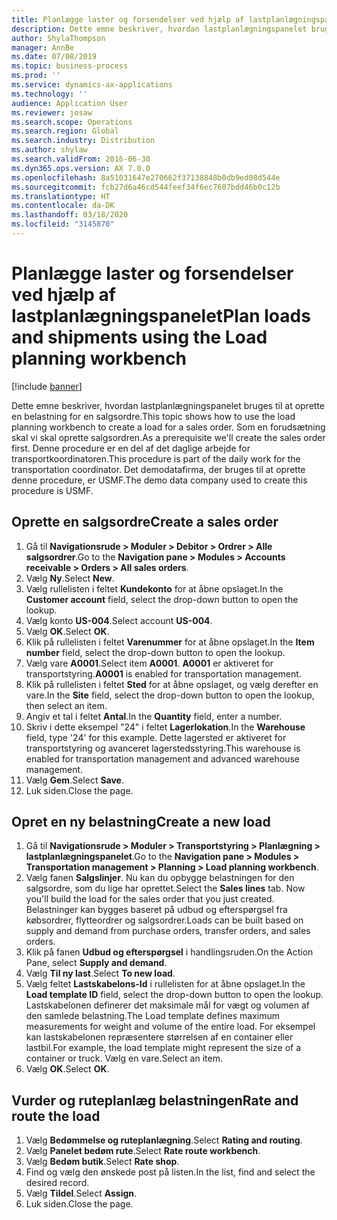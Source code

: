 ```yaml
---
title: Planlægge laster og forsendelser ved hjælp af lastplanlægningspanelet
description: Dette emne beskriver, hvordan lastplanlægningspanelet bruges til at oprette en belastning for en salgsordre.
author: ShylaThompson
manager: AnnBe
ms.date: 07/08/2019
ms.topic: business-process
ms.prod: ''
ms.service: dynamics-ax-applications
ms.technology: ''
audience: Application User
ms.reviewer: josaw
ms.search.scope: Operations
ms.search.region: Global
ms.search.industry: Distribution
ms.author: shylaw
ms.search.validFrom: 2016-06-30
ms.dyn365.ops.version: AX 7.0.0
ms.openlocfilehash: 8a51031647e270662f37138848b0db9ed08d544e
ms.sourcegitcommit: fcb27d6a46cd544feef34f6ec7607bdd46b0c12b
ms.translationtype: HT
ms.contentlocale: da-DK
ms.lasthandoff: 03/18/2020
ms.locfileid: "3145870"
---
```

# <a name="plan-loads-and-shipments-using-the-load-planning-workbench"></a><span data-ttu-id="8df48-103">Planlægge laster og forsendelser ved hjælp af lastplanlægningspanelet</span><span class="sxs-lookup"><span data-stu-id="8df48-103">Plan loads and shipments using the Load planning workbench</span></span>

[!include [banner](../../includes/banner.md)]

<span data-ttu-id="8df48-104">Dette emne beskriver, hvordan lastplanlægningspanelet bruges til at oprette en belastning for en salgsordre.</span><span class="sxs-lookup"><span data-stu-id="8df48-104">This topic shows how to use the load planning workbench to create a load for a sales order.</span></span> <span data-ttu-id="8df48-105">Som en forudsætning skal vi skal oprette salgsordren.</span><span class="sxs-lookup"><span data-stu-id="8df48-105">As a prerequisite we'll create the sales order first.</span></span> <span data-ttu-id="8df48-106">Denne procedure er en del af det daglige arbejde for transportkoordinatoren.</span><span class="sxs-lookup"><span data-stu-id="8df48-106">This procedure is part of the daily work for the transportation coordinator.</span></span> <span data-ttu-id="8df48-107">Det demodatafirma, der bruges til at oprette denne procedure, er USMF.</span><span class="sxs-lookup"><span data-stu-id="8df48-107">The demo data company used to create this procedure is USMF.</span></span>


## <a name="create-a-sales-order"></a><span data-ttu-id="8df48-108">Oprette en salgsordre</span><span class="sxs-lookup"><span data-stu-id="8df48-108">Create a sales order</span></span>
1. <span data-ttu-id="8df48-109">Gå til **Navigationsrude > Moduler > Debitor > Ordrer > Alle salgsordrer**.</span><span class="sxs-lookup"><span data-stu-id="8df48-109">Go to the **Navigation pane > Modules > Accounts receivable > Orders > All sales orders**.</span></span>
2. <span data-ttu-id="8df48-110">Vælg **Ny**.</span><span class="sxs-lookup"><span data-stu-id="8df48-110">Select **New**.</span></span>
3. <span data-ttu-id="8df48-111">Vælg rullelisten i feltet **Kundekonto** for at åbne opslaget.</span><span class="sxs-lookup"><span data-stu-id="8df48-111">In the **Customer account** field, select the drop-down button to open the lookup.</span></span>
4. <span data-ttu-id="8df48-112">Vælg konto **US-004**.</span><span class="sxs-lookup"><span data-stu-id="8df48-112">Select account **US-004**.</span></span>
5. <span data-ttu-id="8df48-113">Vælg **OK**.</span><span class="sxs-lookup"><span data-stu-id="8df48-113">Select **OK**.</span></span>
6. <span data-ttu-id="8df48-114">Klik på rullelisten i feltet **Varenummer** for at åbne opslaget.</span><span class="sxs-lookup"><span data-stu-id="8df48-114">In the **Item number** field, select the drop-down button to open the lookup.</span></span>
7. <span data-ttu-id="8df48-115">Vælg vare **A0001**.</span><span class="sxs-lookup"><span data-stu-id="8df48-115">Select item **A0001**.</span></span> <span data-ttu-id="8df48-116">**A0001** er aktiveret for transportstyring.</span><span class="sxs-lookup"><span data-stu-id="8df48-116">**A0001** is enabled for transportation management.</span></span>  
8. <span data-ttu-id="8df48-117">Klik på rullelisten i feltet **Sted** for at åbne opslaget, og vælg derefter en vare.</span><span class="sxs-lookup"><span data-stu-id="8df48-117">In the **Site** field, select the drop-down button to open the lookup, then select an item.</span></span>
9. <span data-ttu-id="8df48-118">Angiv et tal i feltet **Antal**.</span><span class="sxs-lookup"><span data-stu-id="8df48-118">In the **Quantity** field, enter a number.</span></span>
10. <span data-ttu-id="8df48-119">Skriv i dette eksempel "24" i feltet **Lagerlokation**.</span><span class="sxs-lookup"><span data-stu-id="8df48-119">In the **Warehouse** field, type '24' for this example.</span></span> <span data-ttu-id="8df48-120">Dette lagersted er aktiveret for transportstyring og avanceret lagerstedsstyring.</span><span class="sxs-lookup"><span data-stu-id="8df48-120">This warehouse is enabled for transportation management and advanced warehouse management.</span></span>  
11. <span data-ttu-id="8df48-121">Vælg **Gem**.</span><span class="sxs-lookup"><span data-stu-id="8df48-121">Select **Save**.</span></span>
12. <span data-ttu-id="8df48-122">Luk siden.</span><span class="sxs-lookup"><span data-stu-id="8df48-122">Close the page.</span></span>

## <a name="create-a-new-load"></a><span data-ttu-id="8df48-123">Opret en ny belastning</span><span class="sxs-lookup"><span data-stu-id="8df48-123">Create a new load</span></span>
1. <span data-ttu-id="8df48-124">Gå til **Navigationsrude > Moduler > Transportstyring > Planlægning > lastplanlægningspanelet**.</span><span class="sxs-lookup"><span data-stu-id="8df48-124">Go to the **Navigation pane > Modules > Transportation management > Planning > Load planning workbench**.</span></span>
2. <span data-ttu-id="8df48-125">Vælg fanen **Salgslinjer**. Nu kan du opbygge belastningen for den salgsordre, som du lige har oprettet.</span><span class="sxs-lookup"><span data-stu-id="8df48-125">Select the **Sales lines** tab. Now you'll build the load for the sales order that you just created.</span></span> <span data-ttu-id="8df48-126">Belastninger kan bygges baseret på udbud og efterspørgsel fra købsordrer, flytteordrer og salgsordrer.</span><span class="sxs-lookup"><span data-stu-id="8df48-126">Loads can be built based on supply and demand from purchase orders, transfer orders, and sales orders.</span></span>  
3. <span data-ttu-id="8df48-127">Klik på fanen **Udbud og efterspørgsel** i handlingsruden.</span><span class="sxs-lookup"><span data-stu-id="8df48-127">On the Action Pane, select **Supply and demand**.</span></span>
4. <span data-ttu-id="8df48-128">Vælg **Til ny last**.</span><span class="sxs-lookup"><span data-stu-id="8df48-128">Select **To new load**.</span></span>
5. <span data-ttu-id="8df48-129">Vælg feltet **Lastskabelons-Id** i rullelisten for at åbne opslaget.</span><span class="sxs-lookup"><span data-stu-id="8df48-129">In the **Load template ID** field, select the drop-down button to open the lookup.</span></span> <span data-ttu-id="8df48-130">Lastskabelonen definerer det maksimale mål for vægt og volumen af den samlede belastning.</span><span class="sxs-lookup"><span data-stu-id="8df48-130">The Load template defines maximum measurements for weight and volume of the entire load.</span></span> <span data-ttu-id="8df48-131">For eksempel kan lastskabelonen repræsentere størrelsen af en container eller lastbil.</span><span class="sxs-lookup"><span data-stu-id="8df48-131">For example, the load template might represent the size of a container or truck.</span></span> <span data-ttu-id="8df48-132">Vælg en vare.</span><span class="sxs-lookup"><span data-stu-id="8df48-132">Select an item.</span></span>
6. <span data-ttu-id="8df48-133">Vælg **OK**.</span><span class="sxs-lookup"><span data-stu-id="8df48-133">Select **OK**.</span></span>

## <a name="rate-and-route-the-load"></a><span data-ttu-id="8df48-134">Vurder og ruteplanlæg belastningen</span><span class="sxs-lookup"><span data-stu-id="8df48-134">Rate and route the load</span></span>
1. <span data-ttu-id="8df48-135">Vælg **Bedømmelse og ruteplanlægning**.</span><span class="sxs-lookup"><span data-stu-id="8df48-135">Select **Rating and routing**.</span></span>
2. <span data-ttu-id="8df48-136">Vælg **Panelet bedøm rute**.</span><span class="sxs-lookup"><span data-stu-id="8df48-136">Select **Rate route workbench**.</span></span>
3. <span data-ttu-id="8df48-137">Vælg **Bedøm butik**.</span><span class="sxs-lookup"><span data-stu-id="8df48-137">Select **Rate shop**.</span></span>
4. <span data-ttu-id="8df48-138">Find og vælg den ønskede post på listen.</span><span class="sxs-lookup"><span data-stu-id="8df48-138">In the list, find and select the desired record.</span></span>
5. <span data-ttu-id="8df48-139">Vælg **Tildel**.</span><span class="sxs-lookup"><span data-stu-id="8df48-139">Select **Assign**.</span></span>
6. <span data-ttu-id="8df48-140">Luk siden.</span><span class="sxs-lookup"><span data-stu-id="8df48-140">Close the page.</span></span>

